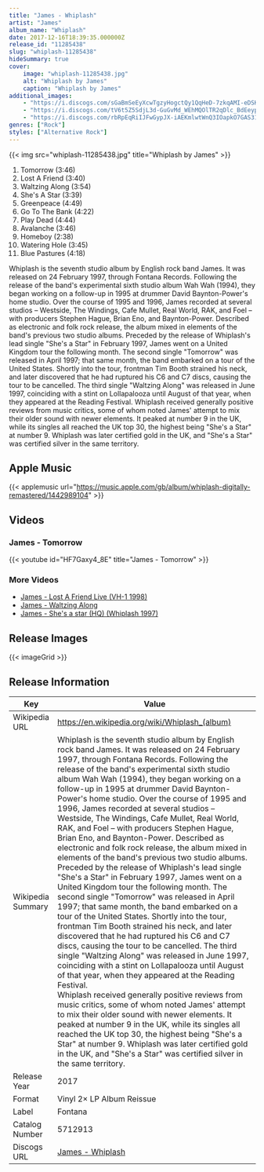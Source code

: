 ```yaml
---
title: "James - Whiplash"
artist: "James"
album_name: "Whiplash"
date: 2017-12-16T18:39:35.000000Z
release_id: "11285438"
slug: "whiplash-11285438"
hideSummary: true
cover:
    image: "whiplash-11285438.jpg"
    alt: "Whiplash by James"
    caption: "Whiplash by James"
additional_images:
    - "https://i.discogs.com/sGaBmSeEyXcwTgzyHogctQy1QqHeD-7zkqAMI-eDSK0/rs:fit/g:sm/q:90/h:634/w:600/czM6Ly9kaXNjb2dz/LWRhdGFiYXNlLWlt/YWdlcy9SLTExMjg1/NDM4LTE1MTM0Mzgw/NzYtNzMwNC5qcGVn.jpeg"
    - "https://i.discogs.com/tV6t5Z5SdjL3d-GuGvMd_WEhMQOlTR2qDlc_BdEeypk/rs:fit/g:sm/q:90/h:773/w:600/czM6Ly9kaXNjb2dz/LWRhdGFiYXNlLWlt/YWdlcy9SLTExMjg1/NDM4LTE1OTUxODAz/NDQtOTY2My5qcGVn.jpeg"
    - "https://i.discogs.com/rbRpEqRiIJFwGypJX-iAEKmlwtWnQ3IOapkO7GAS318/rs:fit/g:sm/q:90/h:494/w:500/czM6Ly9kaXNjb2dz/LWRhdGFiYXNlLWlt/YWdlcy9SLTExMjg1/NDM4LTE2MjQzNjk2/MzktNTI2NS5qcGVn.jpeg"
genres: ["Rock"]
styles: ["Alternative Rock"]
---
```


{{< img src="whiplash-11285438.jpg" title="Whiplash by James" >}}

<!-- section break -->

1. Tomorrow (3:46)
2. Lost A Friend (3:40)
3. Waltzing Along (3:54)
4. She's A Star (3:39)
5. Greenpeace (4:49)
6. Go To The Bank (4:22)
7. Play Dead (4:44)
8. Avalanche (3:46)
9. Homeboy (2:38)
10. Watering Hole (3:45)
11. Blue Pastures (4:18)

<!-- section break -->

Whiplash is the seventh studio album by English rock band James. It was released on 24 February 1997, through Fontana Records. Following the release of the band's experimental sixth studio album Wah Wah (1994), they began working on a follow-up in 1995 at drummer David Baynton-Power's home studio. Over the course of 1995 and 1996, James recorded at several studios – Westside, The Windings,  Cafe Mullet, Real World, RAK, and Foel – with producers Stephen Hague, Brian Eno, and Baynton-Power. Described as electronic and folk rock release, the album mixed in elements of the band's previous two studio albums.
Preceded by the release of Whiplash's lead single "She's a Star" in February 1997, James went on a United Kingdom tour the following month. The second single "Tomorrow" was released in April 1997; that same month, the band embarked on a tour of the United States. Shortly into the tour, frontman Tim Booth strained his neck, and later discovered that he had ruptured his C6 and C7 discs, causing the tour to be cancelled. The third single "Waltzing Along" was released in June 1997, coinciding with a stint on Lollapalooza until August of that year, when they appeared at the Reading Festival.
Whiplash received generally positive reviews from music critics, some of whom noted James' attempt to mix their older sound with newer elements. It peaked at number 9 in the UK, while its singles all reached the UK top 30, the highest being "She's a Star" at number 9. Whiplash was later certified gold in the UK, and "She's a Star" was certified silver in the same territory.
<br>
## Apple Music
{{< applemusic url="https://music.apple.com/gb/album/whiplash-digitally-remastered/1442989104" >}}
## Videos
### James - Tomorrow
{{< youtube id="HF7Gaxy4_8E" title="James - Tomorrow" >}}<br>
### More Videos

- [James - Lost A Friend Live (VH-1 1998)](https://www.youtube.com/watch?v=hsxrfv2zVPc)
- [James - Waltzing Along](https://www.youtube.com/watch?v=QZTCt-nQY9U)
- [James - She's a star (HQ) (Whiplash 1997)](https://www.youtube.com/watch?v=VF2qV-oSn0Q)

## Release Images
{{< imageGrid >}}

## Release Information
|  Key           | Value                                                |
| ---------------| ---------------------------------------------------- |
| Wikipedia URL | https://en.wikipedia.org/wiki/Whiplash_(album) |
| Wikipedia Summary | Whiplash is the seventh studio album by English rock band James. It was released on 24 February 1997, through Fontana Records. Following the release of the band's experimental sixth studio album Wah Wah (1994), they began working on a follow-up in 1995 at drummer David Baynton-Power's home studio. Over the course of 1995 and 1996, James recorded at several studios – Westside, The Windings,  Cafe Mullet, Real World, RAK, and Foel – with producers Stephen Hague, Brian Eno, and Baynton-Power. Described as electronic and folk rock release, the album mixed in elements of the band's previous two studio albums.<br>Preceded by the release of Whiplash's lead single "She's a Star" in February 1997, James went on a United Kingdom tour the following month. The second single "Tomorrow" was released in April 1997; that same month, the band embarked on a tour of the United States. Shortly into the tour, frontman Tim Booth strained his neck, and later discovered that he had ruptured his C6 and C7 discs, causing the tour to be cancelled. The third single "Waltzing Along" was released in June 1997, coinciding with a stint on Lollapalooza until August of that year, when they appeared at the Reading Festival.<br>Whiplash received generally positive reviews from music critics, some of whom noted James' attempt to mix their older sound with newer elements. It peaked at number 9 in the UK, while its singles all reached the UK top 30, the highest being "She's a Star" at number 9. Whiplash was later certified gold in the UK, and "She's a Star" was certified silver in the same territory. |
| Release Year   | 2017                                   |
| Format         | Vinyl 2× LP Album Reissue |
| Label          | Fontana |
| Catalog Number | 5712913 |
| Discogs URL    | [James - Whiplash](https://www.discogs.com/release/11285438-James-Whiplash) |